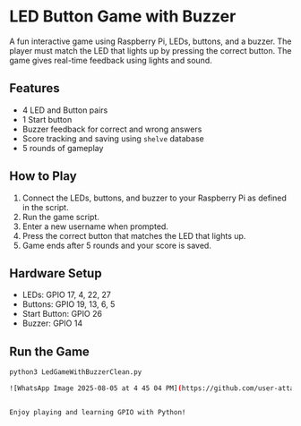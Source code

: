 # LED Button Game with Buzzer

A fun interactive game using Raspberry Pi, LEDs, buttons, and a buzzer. The player must match the LED that lights up by pressing the correct button. The game gives real-time feedback using lights and sound.

## Features

- 4 LED and Button pairs
- 1 Start button
- Buzzer feedback for correct and wrong answers
- Score tracking and saving using `shelve` database
- 5 rounds of gameplay

## How to Play

1. Connect the LEDs, buttons, and buzzer to your Raspberry Pi as defined in the script.
2. Run the game script.
3. Enter a new username when prompted.
4. Press the correct button that matches the LED that lights up.
5. Game ends after 5 rounds and your score is saved.

## Hardware Setup

- LEDs: GPIO 17, 4, 22, 27
- Buttons: GPIO 19, 13, 6, 5
- Start Button: GPIO 26
- Buzzer: GPIO 14

## Run the Game

```bash
python3 LedGameWithBuzzerClean.py

![WhatsApp Image 2025-08-05 at 4 45 04 PM](https://github.com/user-attachments/assets/e6809b0d-fd1f-43d0-a415-fbd05b0b4476)


Enjoy playing and learning GPIO with Python!
